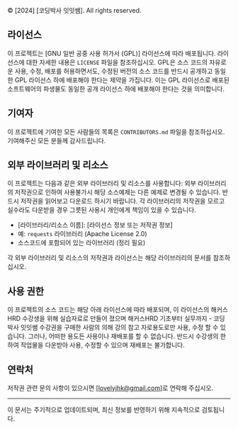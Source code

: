   
  © [2024] [코딩박사 잇잇쌤]. All rights reserved.
  
  ## 라이선스
  
  이 프로젝트는 [GNU 일반 공중 사용 허가서 (GPL)] 라이선스에 따라 배포됩니다. 라이선스에 대한 자세한 내용은 `LICENSE` 파일을 참조하십시오.
  GPL은 소스 코드의 자유로운 사용, 수정, 배포를 허용하면서도, 수정된 버전의 소스 코드를 반드시 공개하고 동일한 GPL 라이선스 하에 배포해야 한다는 제약을 가집니다.
  이는 GPL 라이선스로 배포된 소프트웨어의 파생물도 동일한 공개 라이선스 하에 배포해야 한다는 것을 의미합니다.
  
  ## 기여자
  
  이 프로젝트에 기여한 모든 사람들의 목록은 `CONTRIBUTORS.md` 파일을 참조하십시오. 기여해주신 모든 분들께 감사드립니다.
  
  ## 외부 라이브러리 및 리소스
  
  이 프로젝트는 다음과 같은 외부 라이브러리 및 리소스를 사용합니다:
  외부 라이브러리의 저작권으로 인하여 사용불가시 해당 소스예제는 다른 예제로 변경될 수 있습니다.
  반드시 저작권을 읽어보고 다운로드 하시기 바랍니다.
  각 라이브러리의 저작권을 모르고 실수라도 다운받을 경우 그릇된 사용시 개인에게 책임이 있을 수 있습니다.
  
  - [라이브러리/리소스 이름]: [라이선스 정보 또는 저작권 정보]
  - 예: `requests` 라이브러리 (Apache License 2.0)
  - 소스코드에 포함되어 있는 라이브러리 (정리 필요)
  
  각 외부 라이브러리 및 리소스의 저작권과 라이선스는 해당 라이브러리의 문서를 참조하십시오.
  
  ## 사용 권한
  
  이 프로젝트의 소스 코드는 해당 아래 라이선스에 따라 배포되며, 이 라이선스의 해커스 HRD 수강생을 위해 실습자료로 만들어 졌으며 
  해커스HRD 기초부터 실무까지 - 코딩박사 잇잇쌤 수강권을 구매한 사람의 의해 강의 참고 자로용도로만 사용, 수정 할 수 있습니다. 
  그러나, 어떠한 용도든 사용이나 재배포를 할 수 없습니다. 반드시 수강생의 한하여 작업물을 다운받아 사용, 수정할 수 있으며
  재배포는 불가합니다.
  
  ## 연락처
  
  저작권 관련 문의 사항이 있으시면 [lovelyjhk@gmail.com]로 연락해 주십시오.
  
  ---
  
  이 문서는 주기적으로 업데이트되며, 최신 정보를 반영하기 위해 지속적으로 검토됩니다.

